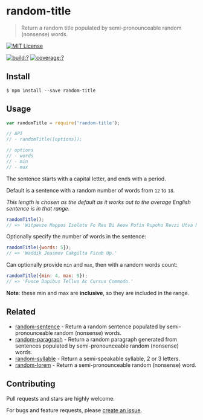 # random-title

> Return a random title populated by semi-pronounceable random (nonsense) words.

[![MIT License](https://img.shields.io/badge/license-MIT_License-green.svg?style=flat-square)](https://github.com/mock-end/random-title/blob/master/LICENSE)

[![build:?](https://img.shields.io/travis/mock-end/random-title/master.svg?style=flat-square)](https://travis-ci.org/mock-end/random-title)
[![coverage:?](https://img.shields.io/coveralls/mock-end/random-title/master.svg?style=flat-square)](https://coveralls.io/github/mock-end/random-title)


## Install

```
$ npm install --save random-title
```

## Usage

```js
var randomTitle = require('random-title');

// API
// - randomTitle([options]);

// options
// - words
// - min
// - max
```

The sentence starts with a capital letter, and ends with a period.

Default is a sentence with a random number of words from `12` to `18`.

*This length is chosen as the default as it works out to the average English sentence is in that range.*

```js
randomTitle();
// => 'Witpevze Mappos Isoletu Fo Res Bi Aeow Pofin Rupoho Revzi Utva Ne.'
```

Optionally specify the number of words in the sentence:

```js
randomTitle({words: 5});
// => 'Waddik Jeasmov Cakgilta Ficub Up.'
```

Can optionally provide `min` and `max`, then with a random words count:

```js
randomTitle({min: 4, max: 9});
// => 'Fusce Dapibus Tellus Ac Cursus Commodo.'
```

**Note**: these min and max are **inclusive**, so they are included in the range. 


## Related

- [random-sentence](https://github.com/mock-end/random-sentence) - Return a random sentence populated by semi-pronounceable random (nonsense) words.
- [random-paragraph](https://github.com/mock-end/random-paragraph) - Return a random paragraph generated from sentences populated by semi-pronounceable random (nonsense) words.
- [random-syllable](https://github.com/mock-end/random-syllable) - Return a semi-speakable syllable, 2 or 3 letters.
- [random-lorem](https://github.com/mock-end/random-lorem) - Return a semi-pronounceable random (nonsense) word.

## Contributing

Pull requests and stars are highly welcome.

For bugs and feature requests, please [create an issue](https://github.com/mock-end/random-title/issues/new).
